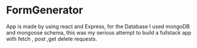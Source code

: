 # FormGenerator
App is made by using react and Express, for the Database I used mongoDB and mongoose schema,
this was my serious attempt to build a fullstack app with fetch , post ,get delete requests.
